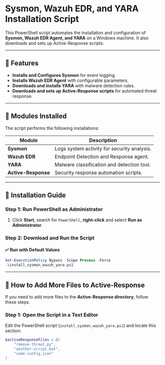 # Sysmon, Wazuh EDR, and YARA Installation Script

This PowerShell script automates the installation and configuration of **Sysmon, Wazuh EDR Agent, and YARA** on a Windows machine. It also downloads and sets up Active-Response scripts.

---

## 📌 Features
- **Installs and Configures Sysmon** for event logging.
- **Installs Wazuh EDR Agent** with configurable parameters.
- **Downloads and installs YARA** with malware detection rules.
- **Downloads and sets up Active-Response scripts** for automated threat response.

---

## 📂 Modules Installed
The script performs the following installations:

| Module            | Description |
|------------------|-------------|
| **Sysmon**      | Logs system activity for security analysis. |
| **Wazuh EDR**   | Endpoint Detection and Response agent. |
| **YARA**        | Malware classification and detection tool. |
| **Active-Response** | Security response automation scripts. |

---

## 🚀 Installation Guide

### **Step 1: Run PowerShell as Administrator**
1. Click **Start**, search for `PowerShell`, **right-click** and select **Run as Administrator**.

### **Step 2: Download and Run the Script**
#### ✅ **Run with Default Values**
```powershell
Set-ExecutionPolicy Bypass -Scope Process -Force
.\install_sysmon_wazuh_yara.ps1
```
---------------------------------------------------------------------
## 📝 How to Add More Files to Active-Response

If you need to add more files to the **Active-Response directory**, follow these steps:

### **Step 1: Open the Script in a Text Editor**
Edit the PowerShell script (`install_sysmon_wazuh_yara.ps1`) and locate this section:

```powershell
$activeResponseFiles = @(
    "remove-threat.py",
    "another-script.bat",
    "some-config.json"
)
